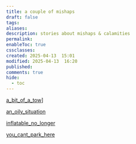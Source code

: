 ```yaml
---
title: a couple of mishaps
draft: false
tags: 
aliases: 
description: stories about mishaps & calamities
permalink: 
enableToc: true
cssclasses: 
created: 2025-04-13  15:01
modified: 2025-04-13  16:20
published: 
comments: true
hide:
  - toc
---
```


[a_bit_of_a_tow](a_bit_of_a_tow.md)]

[an_oily_situation](../mechanics_maintenance_oh_my/an_oily_situation.md)

[inflatable_no_longer](inflatable_no_longer.md)

[you_cant_park_here](you_cant_park_here.md)